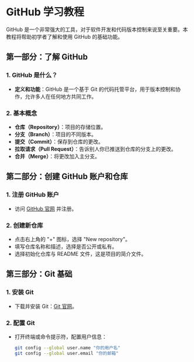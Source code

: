 
# GitHub 学习教程

GitHub 是一个非常强大的工具，对于软件开发和代码版本控制来说至关重要。本教程将帮助初学者了解和使用 GitHub 的基础功能。

## 第一部分：了解 GitHub

### 1. GitHub 是什么？
- **定义和功能**：GitHub 是一个基于 Git 的代码托管平台，用于版本控制和协作，允许多人在任何地方共同工作。

### 2. 基本概念
- **仓库（Repository）**：项目的存储位置。
- **分支（Branch）**：项目的不同版本。
- **提交（Commit）**：保存到仓库的更改。
- **拉取请求（Pull Request）**：告诉别人你已推送到仓库的分支上的更改。
- **合并（Merge）**：将更改加入主分支。

## 第二部分：创建 GitHub 账户和仓库

### 1. 注册 GitHub 账户
- 访问 [GitHub 官网](https://github.com) 并注册。

### 2. 创建新仓库
- 点击右上角的 "+" 图标，选择 "New repository"。
- 填写仓库名称和描述，选择是否公开或私有。
- 选择初始化仓库与 README 文件，这是项目的简介文件。

## 第三部分：Git 基础

### 1. 安装 Git
- 下载并安装 Git：[Git 官网](https://git-scm.com/downloads)。

### 2. 配置 Git
- 打开终端或命令提示符，配置用户信息：
  ```bash
  git config --global user.name "你的用户名"
  git config --global user.email "你的邮箱"
  ```
